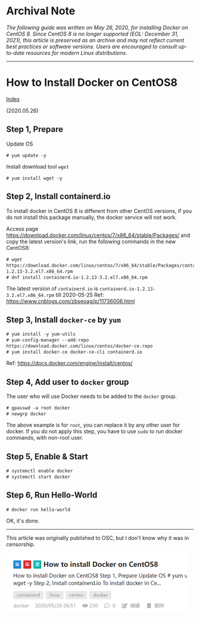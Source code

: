 # Archival Note

*The following guide was written on May 26, 2020, for installing Docker on CentOS 8. Since CentOS 8 is no longer supported (EOL: December 31, 2021), this article is preserved as an archive and may not reflect current best practices or software versions. Users are encouraged to consult up-to-date resources for modern Linux distributions.*

---

# How to Install Docker on CentOS8

[Index](index.md)

(2020.05.26)

## Step 1, Prepare

Update OS

```plaintext
# yum update -y
```

Install download tool ``wget``

```plaintext
# yum install wget -y
```

## Step 2, Install containerd.io

To install docker in CentOS 8 is different from other CentOS versions, if you do not install this package manually, the docker service will not work.

Access page https://download.docker.com/linux/centos/7/x86_64/stable/Packages/ and copy the latest version's link, run the following commands in the new CentOS8:

```plaintext
# wget https://download.docker.com/linux/centos/7/x86_64/stable/Packages/containerd.io-1.2.13-3.2.el7.x86_64.rpm
# dnf install containerd.io-1.2.13-3.2.el7.x86_64.rpm
```

The latest version of ``containerd.io`` is ``containerd.io-1.2.13-3.2.el7.x86_64.rpm`` till 2020-05-25
Ref:  https://www.cnblogs.com/zbseoag/p/11736006.html

## Step 3, Install ``docker-ce`` by ``yum``

```plaintext
# yum install -y yum-utils
# yum-config-manager --add-repo https://download.docker.com/linux/centos/docker-ce.repo
# yum install docker-ce docker-ce-cli containerd.io
```

Ref:  https://docs.docker.com/engine/install/centos/

## Step 4, Add user to `docker` group

The user who will use Docker needs to be added to the `docker` group.

```plaintext
# gpasswd -a root docker
# newgrp docker
```

The above example is for ``root``, you can replace it by any other user for docker. If you do not apply this step, you have to use ``sudo`` to run docker commands, with non-root user.

## Step 5, Enable & Start

```plaintext
# systemctl enable docker
# systemctl start docker
```

## Step 6, Run Hello-World

```plaintext
# docker run hello-world
```

OK, it's done.

---

This article was originally published to OSC, but I don't know why it was in censorship.

![history on OSC](images/history2023-06-16-224005.png)